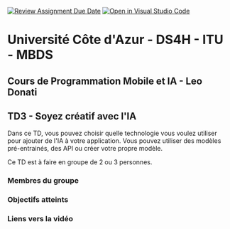 [![Review Assignment Due Date](https://classroom.github.com/assets/deadline-readme-button-22041afd0340ce965d47ae6ef1cefeee28c7c493a6346c4f15d667ab976d596c.svg)](https://classroom.github.com/a/rcSjwkDz)
[![Open in Visual Studio Code](https://classroom.github.com/assets/open-in-vscode-2e0aaae1b6195c2367325f4f02e2d04e9abb55f0b24a779b69b11b9e10269abc.svg)](https://classroom.github.com/online_ide?assignment_repo_id=19506571&assignment_repo_type=AssignmentRepo)
# Université Côte d'Azur - DS4H - ITU - MBDS
## Cours de Programmation Mobile et IA - Leo Donati
## TD3 - Soyez créatif avec l'IA

Dans ce TD, vous pouvez choisir quelle technologie vous voulez utiliser pour ajouter de l'IA à votre application. Vous pouvez utiliser des modèles pré-entrainés, des API ou créer votre propre modèle.

Ce TD est à faire en groupe de 2 ou 3 personnes.

### Membres du groupe



### Objectifs atteints


### Liens vers la vidéo

